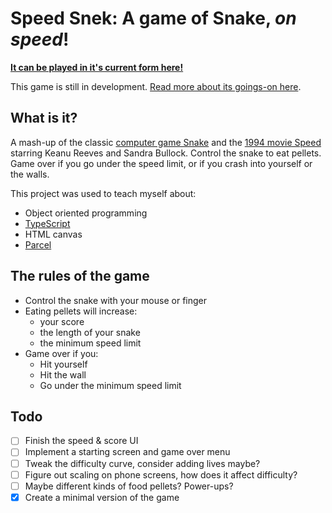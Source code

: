 # Speed Snek: A game of Snake, _on speed_!

[**It can be played in it's current form here!**](https://thekakkun.github.io/speed-snek/)

This game is still in development. [Read more about its goings-on here](https://thekakkun.github.io/blog?tag=speed+snek).

## What is it?

A mash-up of the classic [computer game Snake](<https://en.wikipedia.org/wiki/Snake_(video_game_genre)>) and the [1994 movie Speed](<https://en.wikipedia.org/wiki/Speed_(1994_film)>) starring Keanu Reeves and Sandra Bullock. Control the snake to eat pellets. Game over if you go under the speed limit, or if you crash into yourself or the walls.

This project was used to teach myself about:

- Object oriented programming
- [TypeScript](https://www.typescriptlang.org/)
- HTML canvas
- [Parcel](https://parceljs.org/)

## The rules of the game

- Control the snake with your mouse or finger
- Eating pellets will increase:
  - your score
  - the length of your snake
  - the minimum speed limit
- Game over if you:
  - Hit yourself
  - Hit the wall
  - Go under the minimum speed limit

## Todo

- [ ] Finish the speed & score UI
- [ ] Implement a starting screen and game over menu
- [ ] Tweak the difficulty curve, consider adding lives maybe?
- [ ] Figure out scaling on phone screens, how does it affect difficulty?
- [ ] Maybe different kinds of food pellets? Power-ups?
- [x] Create a minimal version of the game
